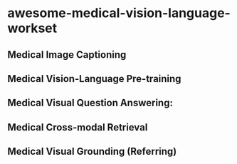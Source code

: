 # awesome-medical-vision-language-workset



## Medical Image Captioning

## Medical Vision-Language Pre-training

## Medical Visual Question Answering:

## Medical Cross-modal Retrieval

## Medical Visual Grounding (Referring)

